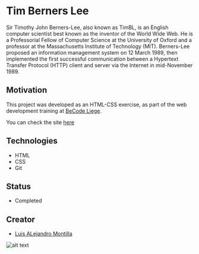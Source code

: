 # Tim Berners Lee

Sir Timothy John Berners-Lee, also known as TimBL, is an English computer scientist best known as the inventor of the World Wide Web. He is a Professorial Fellow of Computer Science at the University of Oxford and a professor at the Massachusetts Institute of Technology (MIT). Berners-Lee proposed an information management system on 12 March 1989, then implemented the first successful communication between a Hypertext Transfer Protocol (HTTP) client and server via the Internet in mid-November 1989.

## Motivation

This project was developed as an HTML-CSS exercise, as part of the web development training at [BeCode Liege](https://github.com/becodeorg).

You can check the site [here](https://alejove.github.io/tim-berners-lee/)

## Technologies
- HTML
- CSS
- Git

## Status
- Completed

## Creator

- [Luis ALejandro Montilla](https://github.com/AlejoVE)



![alt text](https://avatars3.githubusercontent.com/u/26875751?s=200&v=4 "Logo Title Text 1")